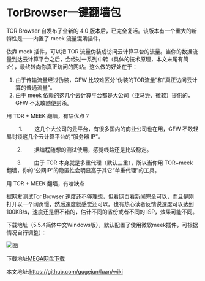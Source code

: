 # TorBrowser一键翻墙包



TOR Browser 自发布了全新的 4.0 版本后，已完全复活。该版本有一个重大的新特性是——内置了 meek 流量混淆插件。

依靠 meek 插件，可以把 TOR 流量伪装成访问云计算平台的流量。当你的数据流量到达云计算平台之后，会经过一系列中转（具体的技术原理，本文末尾有简介），最终转向你真正访问的网站。这么做的好处在于：

1. 由于传输流量经过伪装，GFW 比较难区分“伪装的TOR流量”和“真正访问云计算的普通流量”。
2. 由于 meek 依赖的这几个云计算平台都是大公司（亚马逊、微软）提供的，GFW 不太敢随便封杀。


用 TOR + MEEK 翻墙，有啥优点？

　　 1.
　　这几个大公司的云平台，有很多国内的商业公司也在用，GFW 不敢轻易封锁这几个云计算平台的“服务器 IP”。

　　2.
　　据编程随想的测试使用，感觉线路还是比较稳定。

　　3.
　　由于 TOR 本身就是多重代理（默认三重），所以当你用 TOR+meek 翻墙，你的“公网IP”的隐匿性会明显高于其它“单重代理”的工具。


用 TOR + MEEK 翻墙，有啥缺点

据网友测试Tor Browser 速度还不够理想，但看网页看新闻完全可以，而且是刚打开以一个网页慢，然后速度就感觉还可以。也有热心读者反馈说速度可以达到 100KB/s，速度还是很不错的，估计不同的省份或者不同的 ISP，效果可能不同。

下载地址（5.5.4简体中文Windows版），默认配置了使用微软meek插件，可根据情况自行调整）：

![图](http://static.open-open.com/lib/uploadImg/20150310/20150310231522_705.gif)

下载地址[MEGA网盘下载](https://mega.nz/#!qt8jlZKY!ghTGutXjo_rkDyG6ClSaCEroFx6UvoDSjiGk9RefXds)

本文地址:https://github.com/gugejun/luan/wiki